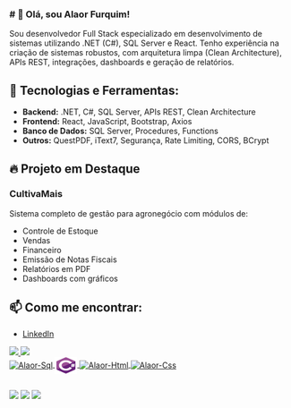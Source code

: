 ### # 👋 Olá, sou Alaor Furquim!

Sou desenvolvedor Full Stack especializado em desenvolvimento de sistemas utilizando .NET (C#), SQL Server e React. Tenho experiência na criação de sistemas robustos, com arquitetura limpa (Clean Architecture), APIs REST, integrações, dashboards e geração de relatórios.

## 🚀 Tecnologias e Ferramentas:
- **Backend:** .NET, C#, SQL Server, APIs REST, Clean Architecture
- **Frontend:** React, JavaScript, Bootstrap, Axios
- **Banco de Dados:** SQL Server, Procedures, Functions
- **Outros:** QuestPDF, iText7, Segurança, Rate Limiting, CORS, BCrypt

## 🔥 Projeto em Destaque
### CultivaMais
Sistema completo de gestão para agronegócio com módulos de:
- Controle de Estoque
- Vendas
- Financeiro
- Emissão de Notas Fiscais
- Relatórios em PDF
- Dashboards com gráficos

## 📫 Como me encontrar:
- [LinkedIn](https://www.linkedin.com/in/alaor-furquim-9a4a35102/)


 <a href="https://github.com/AlaorFurquim">
 <img height="180em" src="https://github-readme-stats.vercel.app/api?username=AlaorFurquim&show_icons=true&theme=dark&include_all_commits=true&count_private=true"/>
 <img height="180em" src="https://github-readme-stats.vercel.app/api/top-langs/?username=AlaorFurquim&layout=compact&langs_count=7&theme=dark"/>
  
 <div>
 <img align="center" alt="Alaor-Sql" height="30" width="40"  src="https://img.icons8.com/nolan/64/sql.png"/>   
 <img align="center" alt="Alaor-Csharp" height="30" width="40" src="https://raw.githubusercontent.com/devicons/devicon/master/icons/csharp/csharp-original.svg">
 <img align="center" alt="Alaor-Html" height="30" width="40" src="https://img.icons8.com/color/344/html-5--v2.png">
 <img align="center" alt="Alaor-Css" height="30" width="40" src="https://img.icons8.com/color/344/css3.png"> 
  
  ##
  
  <div> 
  <a href="https://www.instagram.com/alaor_furquim/" target="_blank"><img src="https://img.shields.io/badge/-Instagram-%23E4405F?style=for-the-badge&logo=instagram&logoColor=white" target="_blank"></a>
  <a href = "mailto:alaorfurquim34@gmail.com"><img src="https://img.shields.io/badge/-Gmail-%23333?style=for-the-badge&logo=gmail&logoColor=white" target="_blank"></a>
  <a href="https://www.linkedin.com/in/alaor-furquim-9a4a35102/" target="_blank"><img src="https://img.shields.io/badge/-LinkedIn-%230077B5?style=for-the-badge&logo=linkedin&logoColor=white" target="_blank"></a> 
    
    
   
 
</div>
